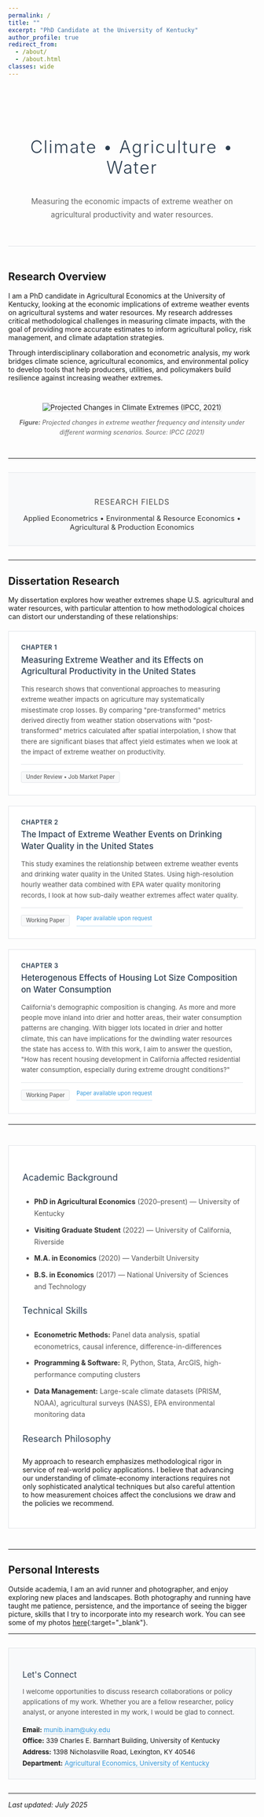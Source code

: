 ```yaml
---
permalink: /
title: ""
excerpt: "PhD Candidate at the University of Kentucky"
author_profile: true
redirect_from:
  - /about/
  - /about.html
classes: wide
---
```


<style>
/* Modern, Minimalist Academic Design */

:root {
  --primary-color: #2c3e50;
  --accent-color: #3498db;
  --text-color: #333;
  --light-bg: #f8f9fa;
  --border-color: #e1e4e8;
  --hover-shadow: 0 2px 8px rgba(0,0,0,0.08);
}

.hero-section {
  text-align: center;
  padding: 4em 0 3.5em;
  margin-bottom: 3.5em;
  border-bottom: 1px solid var(--border-color);
}

.hero-section h1 {
  font-size: 2.5em;
  font-weight: 300;
  color: var(--primary-color);
  margin-bottom: 1em;
  letter-spacing: 2px;
}

.hero-section .subtitle {
  font-size: 1.1em;
  color: #666;
  line-height: 1.8;
  max-width: 750px;
  margin: 0 auto;
  padding: 0 1em;
}

.focus-areas {
  text-align: center;
  padding: 2em 0;
  margin: 2em 0;
  background-color: var(--light-bg);
  border-top: 1px solid var(--border-color);
  border-bottom: 1px solid var(--border-color);
}

.focus-areas h2 {
  font-size: 1.1em;
  text-transform: uppercase;
  letter-spacing: 1px;
  color: #666;
  margin-bottom: 1em;
  font-weight: 500;
}

.focus-fields {
  font-size: 1.05em;
  color: var(--text-color);
  font-weight: 400;
}

.chapter-section {
  background: white;
  padding: 1.8em;
  margin: 1.5em 0;
  border: 1px solid var(--border-color);
  transition: all 0.2s ease;
}

.chapter-section:hover {
  box-shadow: var(--hover-shadow);
  border-color: var(--accent-color);
}

.chapter-number {
  display: inline-block;
  color: var(--primary-color);
  font-weight: 600;
  font-size: 0.9em;
  margin-bottom: 0.5em;
  text-transform: uppercase;
  letter-spacing: 0.5px;
}

.chapter-title {
  font-size: 1.2em;
  color: var(--primary-color);
  margin-bottom: 0.8em;
  font-weight: 500;
  line-height: 1.4;
}

.chapter-title a {
  color: var(--primary-color);
  text-decoration: none;
  border-bottom: 1px solid transparent;
  transition: all 0.2s ease;
}

.chapter-title a:hover {
  color: var(--accent-color);
  border-bottom-color: var(--accent-color);
}

.chapter-section p {
  color: #555;
  line-height: 1.6;
  font-size: 0.95em;
  margin-bottom: 1em;
}

.chapter-meta {
  display: flex;
  gap: 1em;
  flex-wrap: wrap;
  margin-top: 1em;
  padding-top: 1em;
  border-top: 1px solid var(--border-color);
}

.status-badge {
  display: inline-block;
  background-color: var(--light-bg);
  color: #666;
  padding: 0.3em 0.8em;
  font-size: 0.8em;
  font-weight: 500;
  border: 1px solid var(--border-color);
  border-radius: 3px;
}

.chapter-link-small {
  display: inline-block;
  color: var(--accent-color);
  font-size: 0.8em;
  text-decoration: none;
  border-bottom: 1px solid rgba(52, 152, 219, 0.3);
}

.chapter-link-small:hover {
  border-bottom-color: var(--accent-color);
}

.background-section {
  background-color: white;
  padding: 2em;
  margin: 3em 0;
  border: 1px solid var(--border-color);
}

.background-section h3 {
  color: var(--primary-color);
  font-size: 1.3em;
  margin-bottom: 1.5em;
  font-weight: 400;
}

.background-section ul {
  margin-bottom: 1.5em;
}

.background-section li {
  margin-bottom: 0.7em;
  line-height: 1.7;
  color: #555;
}

.background-section strong {
  color: var(--text-color);
}

.connect-section {
  background-color: var(--light-bg);
  padding: 1.5em 2em;
  text-align: left;
  margin: 2em 0;
  border: 1px solid var(--border-color);
}

.connect-section h3 {
  color: var(--primary-color);
  font-size: 1.2em;
  margin-bottom: 0.8em;
  font-weight: 400;
}

.connect-section p {
  margin-bottom: 1em;
  line-height: 1.6;
  color: #555;
  font-size: 0.95em;
}

.connect-links {
  line-height: 1.7;
  font-size: 0.95em;
}

.connect-links a {
  color: var(--accent-color);
  text-decoration: none;
  border-bottom: 1px solid rgba(52, 152, 219, 0.3);
  transition: border-color 0.2s ease;
}

.connect-links a:hover {
  border-bottom-color: var(--accent-color);
}

.figure-container {
  text-align: center;
  margin: 3em 0;
}

.figure-container img {
  max-width: 100%;
  height: auto;
  border: 1px solid var(--border-color);
}

.figure-container figcaption {
  font-style: italic;
  color: #666;
  margin-top: 1em;
  font-size: 0.9em;
  line-height: 1.6;
}

@media (max-width: 768px) {
  .hero-section h1 { font-size: 1.8em; }
  .hero-section .subtitle { font-size: 1em; }
  .chapter-section { padding: 1.5em; }
  .background-section { padding: 1.5em; }
}
</style>

<div class="hero-section">
  <h1>Climate • Agriculture • Water</h1>
  <p class="subtitle">
    Measuring the economic impacts of extreme weather on agricultural productivity and water resources.
  </p>
</div>

## Research Overview

I am a PhD candidate in Agricultural Economics at the University of Kentucky, looking at the economic implications of extreme weather events on agricultural systems and water resources. My research addresses critical methodological challenges in measuring climate impacts, with the goal of providing more accurate estimates to inform agricultural policy, risk management, and climate adaptation strategies.

Through interdisciplinary collaboration and econometric analysis, my work bridges climate science, agricultural economics, and environmental policy to develop tools that help producers, utilities, and policymakers build resilience against increasing weather extremes.

<div class="figure-container">
  <img src="/images/IPCC_AR6.png" alt="Projected Changes in Climate Extremes (IPCC, 2021)">
  <figcaption>
    <strong>Figure:</strong> Projected changes in extreme weather frequency and intensity under different warming scenarios. <em>Source: IPCC (2021)</em>
  </figcaption>
</div>

---

<div class="focus-areas">
  <h2>Research Fields</h2>
  <div class="focus-fields">
    Applied Econometrics • Environmental & Resource Economics • Agricultural & Production Economics
  </div>
</div>

---

## Dissertation Research

My dissertation explores how weather extremes shape U.S. agricultural and water resources, with particular attention to how methodological choices can distort our understanding of these relationships:

<div class="chapter-section" id="dissertation-research">
  <div class="chapter-number">Chapter 1</div>
  <div class="chapter-title">
    <a href="/files/Job_market_paper_2025.pdf" target="_blank">Measuring Extreme Weather and its Effects on Agricultural Productivity in the United States</a>
  </div>

  <p>This research shows that conventional approaches to measuring extreme weather impacts on agriculture may systematically misestimate crop losses. By comparing "pre-transformed" metrics derived directly from weather station observations with "post-transformed" metrics calculated after spatial interpolation, I show that there are significant biases that affect yield estimates when we look at the impact of extreme weather on productivity.</p>

  <div class="chapter-meta">
    <span class="status-badge">Under Review • Job Market Paper</span>
  </div>
</div>

<div class="chapter-section">
  <div class="chapter-number">Chapter 2</div>
  <div class="chapter-title">The Impact of Extreme Weather Events on Drinking Water Quality in the United States</div>

  <p>This study examines the relationship between extreme weather events and drinking water quality in the United States. Using high-resolution hourly weather data combined with EPA water quality monitoring records, I look at how sub-daily weather extremes affect water quality.</p>

  <div class="chapter-meta">
    <span class="status-badge">Working Paper</span>
    <span class="chapter-link-small">Paper available upon request</span>
  </div>
</div>

<div class="chapter-section">
  <div class="chapter-number">Chapter 3</div>
  <div class="chapter-title">Heterogenous Effects of Housing Lot Size Composition on Water Consumption</div>

  <p>California's demographic composition is changing. As more and more people move inland into drier and hotter areas, their water consumption patterns are changing. With bigger lots located in drier and hotter climate, this can have implications for the dwindling water resources the state has access to. With this work, I aim to answer the question, "How has recent housing development in California affected residential water consumption, especially during extreme drought conditions?"</p>

  <div class="chapter-meta">
    <span class="status-badge">Working Paper</span>
    <span class="chapter-link-small">Paper available upon request</span>
  </div>
</div>

---

<div class="background-section">
  <h3>Academic Background</h3>
  <ul>
    <li><strong>PhD in Agricultural Economics</strong> (2020–present) — University of Kentucky</li>
    <li><strong>Visiting Graduate Student</strong> (2022) — University of California, Riverside</li>
    <li><strong>M.A. in Economics</strong> (2020) — Vanderbilt University</li>
    <li><strong>B.S. in Economics</strong> (2017) — National University of Sciences and Technology</li>
  </ul>

  <h3>Technical Skills</h3>
  <ul>
    <li><strong>Econometric Methods:</strong> Panel data analysis, spatial econometrics, causal inference, difference-in-differences</li>
    <li><strong>Programming & Software:</strong> R, Python, Stata, ArcGIS, high-performance computing clusters</li>
    <li><strong>Data Management:</strong> Large-scale climate datasets (PRISM, NOAA), agricultural surveys (NASS), EPA environmental monitoring data</li>
  </ul>

  <h3>Research Philosophy</h3>
  <p>My approach to research emphasizes methodological rigor in service of real-world policy applications. I believe that advancing our understanding of climate-economy interactions requires not only sophisticated analytical techniques but also careful attention to how measurement choices affect the conclusions we draw and the policies we recommend.</p>
</div>

---

## Personal Interests

Outside academia, I am an avid runner and photographer, and enjoy exploring new places and landscapes. Both photography and running have taught me patience, persistence, and the importance of seeing the bigger picture, skills that I try to incorporate into my research work. You can see some of my photos [here](https://500px.com/p/min233){:target="_blank"}.

---

<div class="connect-section">
  <h3>Let's Connect</h3>
  <p>I welcome opportunities to discuss research collaborations or policy applications of my work. Whether you are a fellow researcher, policy analyst, or anyone interested in my work, I would be glad to connect.</p>
  
  <div class="connect-links">
    <strong>Email:</strong> <a href="mailto:munib.inam@uky.edu">munib.inam@uky.edu</a><br>
    <strong>Office:</strong> 339 Charles E. Barnhart Building, University of Kentucky<br>
    <strong>Address:</strong> 1398 Nicholasville Road, Lexington, KY 40546<br>
    <strong>Department:</strong> <a href="https://agecon.ca.uky.edu/" target="_blank">Agricultural Economics, University of Kentucky</a>
  </div>
</div>

---

*Last updated: July 2025*

